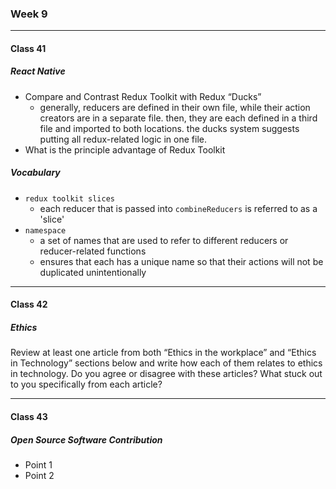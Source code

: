 ### Week 9

***

#### Class 41

##### React Native
* Compare and Contrast Redux Toolkit with Redux “Ducks”
  * generally, reducers are defined in their own file, while their action creators are in a separate file. then, they are each defined in a third file and imported to both locations. the ducks system suggests putting all redux-related logic in one file.
* What is the principle advantage of Redux Toolkit
 
##### Vocabulary
* `redux toolkit slices`
  * each reducer that is passed into `combineReducers` is referred to as a 'slice'
* `namespace`
  * a set of names that are used to refer to different reducers or reducer-related functions
  * ensures that each has a unique name so that their actions will not be duplicated unintentionally
    
***

#### Class 42

##### Ethics
Review at least one article from both “Ethics in the workplace” and “Ethics in Technology” sections below and write how each of them relates to ethics in technology. Do you agree or disagree with these articles? What stuck out to you specifically from each article?


  
***
  
#### Class 43

##### Open Source Software Contribution
* Point 1
* Point 2
